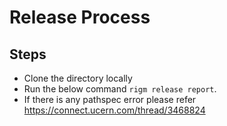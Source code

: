 # Release Process

## Steps
* Clone the directory locally
* Run the below command `rigm release report`.
* If there is any pathspec error please refer https://connect.ucern.com/thread/3468824
